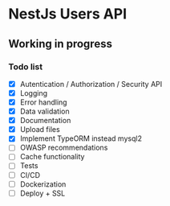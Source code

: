# NestJs Users API


## Working in progress 

### Todo list
- [X] Autentication / Authorization / Security API
- [X] Logging
- [X] Error handling
- [X] Data validation
- [X] Documentation
- [X] Upload files
- [X] Implement TypeORM instead mysql2
- [ ] OWASP recommendations
- [ ] Cache functionality
- [ ] Tests
- [ ] CI/CD
- [ ] Dockerization
- [ ] Deploy + SSL
